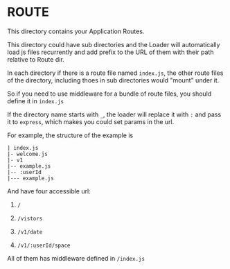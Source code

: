 # ROUTE
This directory contains your Application Routes.

This directory could have sub directories and the Loader will automatically load js files recurrently and add prefix to the URL of them with their path relative to Route dir.

In each directory if there is a route file named `index.js`, the other route files of the directory, including thoes in sub directories would "mount" under it.

So if you need to use middleware for a bundle of route files, you should define it in `index.js`

If the directory name starts with `_`, the loader will replace it with `:` and pass it to `express`, which makes you could set params in the url.

For example, the structure of the example is

```
| index.js
|- welcome.js
|- v1
|-- example.js
|-- :userId
|--- example.js
```

And have four accessible url:

1. `/`

2. `/vistors`

3. `/v1/date`

4. `/v1/:userId/space`

All of them has middleware defined in `/index.js`
